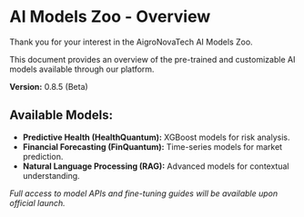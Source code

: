 # AI Models Zoo - Overview

Thank you for your interest in the AigroNovaTech AI Models Zoo.

This document provides an overview of the pre-trained and customizable AI models available through our platform.

**Version:** 0.8.5 (Beta)

## Available Models:
- **Predictive Health (HealthQuantum):** XGBoost models for risk analysis.
- **Financial Forecasting (FinQuantum):** Time-series models for market prediction.
- **Natural Language Processing (RAG):** Advanced models for contextual understanding.

*Full access to model APIs and fine-tuning guides will be available upon official launch.*
